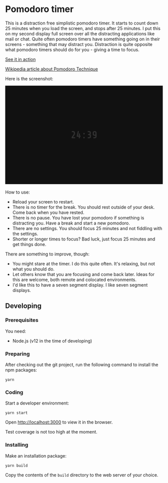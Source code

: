 # Pomodoro timer

This is a distraction free simplistic pomodoro timer. It starts to count down 25 minutes when you load the screen, and stops after 25 minutes. I put this on my second display full screen over all the distracting applications like mail or chat. Quite often pomodoro timers have something going on in their screens - something that may distract you. Distraction is quite opposite what pomodoro timers should do for you - giving a time to focus.

[See it in action](https://ritola.github.io/pomodoro/)

[Wikipedia article about Pomodoro Technique](https://en.wikipedia.org/wiki/Pomodoro_Technique)

Here is the screenshot:

![Screenshot](img/screenshot.png)

How to use:

- Reload your screen to restart.
- There is no timer for the break. You should rest outside of your desk. Come back when you have rested.
- There is no pause. You have lost your pomodoro if something is distracting you. Have a break and start a new pomodoro.
- There are no settings. You should focus 25 minutes and not fiddling with the settings.
- Shorter or longer times to focus? Bad luck, just focus 25 minutes and get things done.

There are something to improve, though:

- You might stare at the timer. I do this quite often. It's relaxing, but not what you should do.
- Let others know that you are focusing and come back later. Ideas for this are welcome, both remote and colocated environments.
- I'd like this to have a seven segment display. I like seven segment displays.

## Developing

### Prerequisites

You need:

- Node.js (v12 in the time of developing)

### Preparing

After checking out the git project, run the following command to install the npm packages:

    yarn

### Coding

Start a developer environment:

    yarn start

Open [http://localhost:3000](http://localhost:3000) to view it in the browser.

Test coverage is not too high at the moment.

### Installing

Make an installation package:

    yarn build

Copy the contents of the `build` directory to the web server of your choice.
